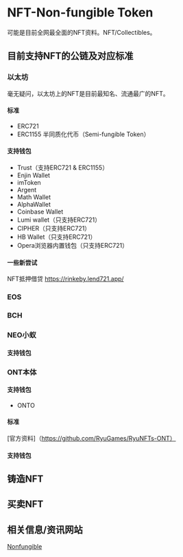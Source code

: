 # NFT-Non-fungible Token
可能是目前全网最全面的NFT资料。NFT/Collectibles。
## 目前支持NFT的公链及对应标准
### 以太坊
毫无疑问，以太坊上的NFT是目前最知名、流通最广的NFT。
#### 标准
* ERC721
* ERC1155
半同质化代币（Semi-fungible Token）
#### 支持钱包
* Trust（支持ERC721 & ERC1155）
* Enjin Wallet
* imToken
* Argent
* Math Wallet
* AlphaWallet
* Coinbase Wallet
* Lumi wallet（只支持ERC721）
* CIPHER（只支持ERC721）
* HB Wallet（只支持ERC721）
* Opera浏览器内置钱包（只支持ERC721）
#### 一些新尝试
NFT抵押借贷 https://rinkeby.lend721.app/
### EOS
### BCH
### NEO小蚁
#### 支持钱包

### ONT本体
#### 支持钱包
* ONTO
#### 标准
 [官方资料]（https://github.com/RyuGames/RyuNFTs-ONT）
#### 支持钱包
## 铸造NFT
## 买卖NFT
## 相关信息/资讯网站
[Nonfungible](https://nonfungible.com/)
